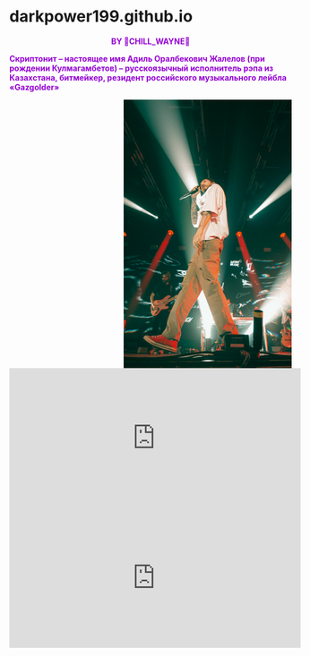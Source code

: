 # darkpower199.github.io
<html>
<head>
<body><center>
<strong><hl style="color:#9400D3">BY &#128156;CHILL_WAYNE&#128156;<strong><hl>
<p align="left">Скриптонит – настоящее имя Адиль Оралбекович Жалелов (при рождении Кулмагамбетов) – русскоязычный исполнитель рэпа из Казахстана, битмейкер, резидент российского музыкального лейбла «Gazgolder»</p>
<img src="12.png" align="right" width="300" height="480" />
<iframe align="left" width="520" height="250" src="https://www.youtube.com/embed/ELff7Leocz8" title="YouTube video player" frameborder="0" allow="accelerometer; autoplay; clipboard-write; encrypted-media; gyroscope; picture-in-picture" allowfullscreen></iframe>
<body background="22.jpg" style="background-size: cover;">
<iframe width="520" height="250" src="https://www.youtube.com/embed/NA6IO84foy4" title="YouTube video player" frameborder="0" allow="accelerometer; autoplay; clipboard-write; encrypted-media; gyroscope; picture-in-picture" allowfullscreen></iframe>


